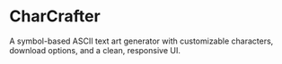 # CharCrafter
A symbol-based ASCII text art generator with customizable characters, download options, and a clean, responsive UI.
